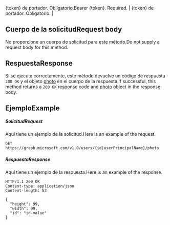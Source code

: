 <span data-ttu-id="9e804-p101">{token} de portador. Obligatorio.</span><span class="sxs-lookup"><span data-stu-id="9e804-p101">Bearer {token}. Required.</span></span>  | {token} de portador. Obligatorio. |

## <a name="request-body"></a><span data-ttu-id="9e804-117">Cuerpo de la solicitud</span><span class="sxs-lookup"><span data-stu-id="9e804-117">Request body</span></span>
<span data-ttu-id="9e804-118">No proporcione un cuerpo de solicitud para este método.</span><span class="sxs-lookup"><span data-stu-id="9e804-118">Do not supply a request body for this method.</span></span>

## <a name="response"></a><span data-ttu-id="9e804-119">Respuesta</span><span class="sxs-lookup"><span data-stu-id="9e804-119">Response</span></span>

<span data-ttu-id="9e804-120">Si se ejecuta correctamente, este método devuelve un código de respuesta `200 OK` y el objeto [photo](../resources/photo.md) en el cuerpo de la respuesta.</span><span class="sxs-lookup"><span data-stu-id="9e804-120">If successful, this method returns a `200 OK` response code and [photo](../resources/photo.md) object in the response body.</span></span>
## <a name="example"></a><span data-ttu-id="9e804-121">Ejemplo</span><span class="sxs-lookup"><span data-stu-id="9e804-121">Example</span></span>
##### <a name="request"></a><span data-ttu-id="9e804-122">Solicitud</span><span class="sxs-lookup"><span data-stu-id="9e804-122">Request</span></span>
<span data-ttu-id="9e804-123">Aquí tiene un ejemplo de la solicitud.</span><span class="sxs-lookup"><span data-stu-id="9e804-123">Here is an example of the request.</span></span>
<!-- {
  "blockType": "request",
  "name": "get_photo"
}-->
```http
GET https://graph.microsoft.com/v1.0/users/{id|userPrincipalName}/photo
```
##### <a name="response"></a><span data-ttu-id="9e804-124">Respuesta</span><span class="sxs-lookup"><span data-stu-id="9e804-124">Response</span></span>
<span data-ttu-id="9e804-125">Aquí tiene un ejemplo de la respuesta.</span><span class="sxs-lookup"><span data-stu-id="9e804-125">Here is an example of the response.</span></span>
<!-- {
  "blockType": "response",
  "truncated": false,
  "@odata.type": "microsoft.graph.profilePhoto"
} -->
```http
HTTP/1.1 200 OK
Content-type: application/json
Content-length: 53

{
  "height": 99,
  "width": 99,
  "id": "id-value"
}
```

<!-- uuid: 8fcb5dbc-d5aa-4681-8e31-b001d5168d79
2015-10-25 14:57:30 UTC -->
<!-- {
  "type": "#page.annotation",
  "description": "Get photo",
  "keywords": "",
  "section": "documentation",
  "tocPath": ""
}-->
